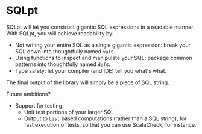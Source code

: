 # SQLpt

SQLpt will let you construct gigantic SQL expressions in a readable manner. With SQLpt, you will achieve readability by:

* Not writing your entire SQL as a single gigantic expression: break your SQL down into thoughtfully named `val`s.
* Using functions to inspect and manipulate your SQL: package common patterns into thoughtfully named `def`s.
* Type safety: let your compiler (and IDE) tell you what's what.

The final output of the library will simply be a piece of SQL string.

Future ambitions?

* Support for testing
  * Unit test portions of your larger SQL
  * Output to `List` based computations (rather than a SQL string), for fast execution of tests, so that you can use ScalaCheck, for instance.